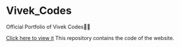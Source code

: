 # Vivek_Codes
Official Portfolio of Vivek Codes:man_technologist:

[Click here to view it](https://vivolscute.github.io/)
This repository contains the code of the website.
